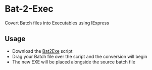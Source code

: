 # Bat-2-Exec
Covert Batch files into Executables using IExpress 

## Usage
* Download the [Bat2Exe]() script
* Drag your Batch file over the script and the conversion will begin 
* The new EXE will be placed alongside the source batch file 

